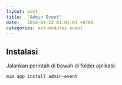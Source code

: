 ```yaml
---
layout: post
title:  "Admin Event"
date:   2016-01-22 01:01:01 +0700
categories: ext-modules event
---
```


## Instalasi

Jalankan perintah di bawah di folder aplikasi:

```
mim app install admin-event
```